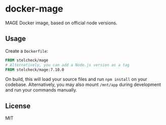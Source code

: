docker-mage
===========

MAGE Docker image, based on official node versions.

Usage
-----

Create a `Dockerfile`:

```Dockerfile
FROM stelcheck/mage
# Alternatively, you can add a Node.js version as a tag
FROM stelcheck/mage:7.10.0
```

On build, this will load your source files and run `npm install`
on your codebase. Alternatively, you may also mount `/mnt/app`
during development and run your commands manually.

License
-------

MIT
